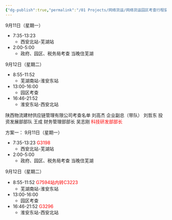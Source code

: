 ```yaml
---
{"dg-publish":true,"permalink":"/01 Projects/网络货运/网络货运园区考查行程安排/"}
---
```


9月11日（星期一）
- 7:35-13:23
	- 西安北站-芜湖站
- 2:00-5:00
	- 政府、园区、税务局考查
当晚住芜湖

9月12日（星期二）
- 8:55-11:52
	- 芜湖南站-淮安东站
- 13:00-16:00
	- 园区考查
- 16:46-21:52
	- 淮安东站-西安北站

陕西物流建材供应链管理有限公司考查名单
刘高杰 企业副总（带队）
刘哲东 投资发展部部队
王成 财务管理部部长
吴志刚 <font color="#ff0000">科技研发部部长</font> 


方案一：
9月11日（星期一）
- 7:35-13:23 <font color="#ff0000">G3198</font>
	- 西安北站-芜湖站
- 2:00-5:00
	- 政府、园区、税务局考查
当晚住芜湖

9月12日（星期二）
- 8:55-11:52  <font color="#ff0000">G7594站内转C3223</font>
	- 芜湖南站-淮安东站
- 13:00-16:00
	- 园区考查
- 16:46-21:52 <font color="#ff0000">G3296</font>
	- 淮安东站-西安北站


